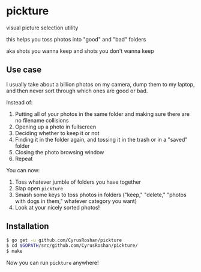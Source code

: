 # pickture
visual picture selection utility

this helps you toss photos into "good" and "bad" folders

aka shots you wanna keep and shots you don't wanna keep

## Use case

I usually take about a billion photos on my camera, dump them to my laptop, and then never sort through which ones are good or bad.

Instead of:

1. Putting all of your photos in the same folder and making sure there are no filename collisions
1. Opening up a photo in fullscreen
1. Deciding whether to keep it or not
1. Finding it in the folder again, and tossing it in the trash or in a "saved" folder
1. Closing the photo browsing window
1. Repeat

You can now:
1. Toss whatever jumble of folders you have together
1. Slap open `pickture`
1. Smash some keys to toss photos in folders ("keep," "delete," "photos with dogs in them," whatever category you want)
1. Look at your nicely sorted photos!

## Installation

```bash
$ go get -u github.com/CyrusRoshan/pickture
$ cd $GOPATH/src/github.com/CyrusRoshan/pickture/
$ make
```

Now you can run `pickture` anywhere!